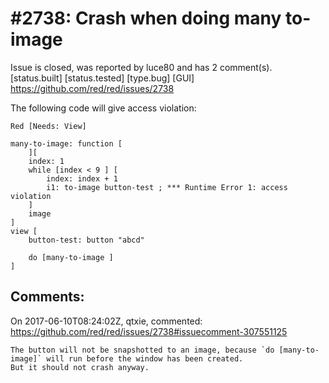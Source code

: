 
#2738: Crash when doing many to-image
================================================================================
Issue is closed, was reported by luce80 and has 2 comment(s).
[status.built] [status.tested] [type.bug] [GUI]
<https://github.com/red/red/issues/2738>

The following code will give access violation:

```
Red [Needs: View]

many-to-image: function [
	][
	index: 1
	while [index < 9 ] [
		index: index + 1
		i1: to-image button-test ; *** Runtime Error 1: access violation
	]
	image
]
view [
	button-test: button "abcd"

	do [many-to-image ]
]
```


Comments:
--------------------------------------------------------------------------------

On 2017-06-10T08:24:02Z, qtxie, commented:
<https://github.com/red/red/issues/2738#issuecomment-307551125>

    The button will not be snapshotted to an image, because `do [many-to-image]` will run before the window has been created. 
    But it should not crash anyway.

